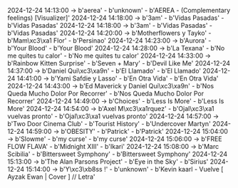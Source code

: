 2024-12-24 14:13:00 -> b'aerea' - b'unknown' - b'AEREA - (Complementary feelings) [Visualizer]'
2024-12-24 14:18:00 -> b'3am' - b'Vidas Pasadas' - b'Vidas Pasadas'
2024-12-24 14:18:00 -> b'3am' - b'Vidas Pasadas' - b'Vidas Pasadas'
2024-12-24 14:20:00 -> b'Motherflowers y Tayko' - b'Mam\xc3\xa1 Flor' - b'Persinao'
2024-12-24 14:23:00 -> b'Aurora' - b'Your Blood' - b'Your Blood'
2024-12-24 14:28:00 -> b'La Texana' - b'No me quites tu calor' - b'No me quites tu calor'
2024-12-24 14:33:00 -> b'Rainbow Kitten Surprise' - b'Seven + Mary' - b'Devil Like Me'
2024-12-24 14:37:00 -> b'Daniel Qui\xc3\xa9n' - b'El Llamado' - b'El Llamado'
2024-12-24 14:41:00 -> b'Yami Safdie y Lasso' - b'En Otra Vida' - b'En Otra Vida'
2024-12-24 14:43:00 -> b'Ed Maverick y Daniel Qui\xc3\xa9n' - b'Nos Queda Mucho Dolor Por Recorrer' - b'Nos Queda Mucho Dolor Por Recorrer'
2024-12-24 14:49:00 -> b'Choices' - b'Less Is More' - b'Less Is More'
2024-12-24 14:54:00 -> b'Axel M\xc3\xa1rquez' - b'Ojal\xc3\xa1 vuelvas pronto' - b'Ojal\xc3\xa1 vuelvas pronto'
2024-12-24 14:57:00 -> b'Two Door Cinema Club' - b'Tourist History' - b'Undercover Martyn'
2024-12-24 14:59:00 -> b'OBESITY' - b'Patrick' - b'Patrick'
2024-12-24 15:04:00 -> b'Slowme' - b'my curse' - b'my curse'
2024-12-24 15:06:00 -> b'FREE FLOW FLAVA' - b'Midnight XIII' - b'Ikari'
2024-12-24 15:08:00 -> b'Marc Scibilia' - b'Bittersweet Symphony' - b'Bittersweet Symphony'
2024-12-24 15:13:00 -> b'The Alan Parsons Project' - b'Eye in the Sky' - b'Sirius'
2024-12-24 15:14:00 -> b'Y\xc3\xb8ss !' - b'unknown' - b'Kevin kaarl - Vuelve [ Ayzak Ewan | Cover ] // Letra'

